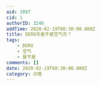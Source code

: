 ```yaml
---
aid: 3097
cid: 1
authorID: 3246
addTime: 2020-02-19T08:30:00.000Z
title: DERO币是不是空气币？
tags:
    - DERO
    - 空气
    - 是不是
comments: []
date: 2020-02-19T08:30:00.000Z
category: 问答
---
```



